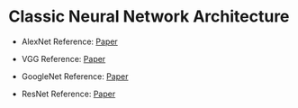 # Classic Neural Network Architecture
+ AlexNet
Reference: [Paper](https://papers.nips.cc/paper_files/paper/2012/file/c399862d3b9d6b76c8436e924a68c45b-Paper.pdf)

+ VGG
Reference: [Paper](https://arxiv.org/pdf/1409.1556)

+ GoogleNet
Reference: [Paper](https://arxiv.org/pdf/1409.4842)

+ ResNet
Reference: [Paper](https://arxiv.org/pdf/1512.03385)